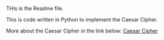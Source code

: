 THis is the Readme file.

This is code written in Python to implement the Caesar Cipher.

More about the Caesar Cipher in the link below:
[Caesar Cipher](https://en.wikipedia.org/wiki/Caesar_cipher)